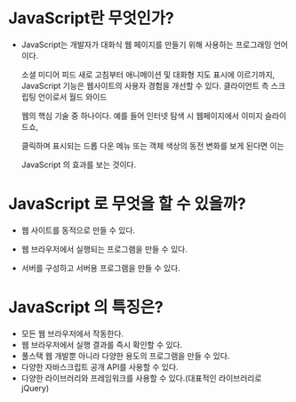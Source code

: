 # JavaScript란 무엇인가?

- JavaScript는 개발자가 대화식 웹 페이지를 만들기 위해 사용하는 프로그래밍 언어이다.

  소셜 미디어 피드 새로 고침부터 애니메이션 및 대화형 지도 표시에 이르기까지, JavaScript 기능은 웹사이트의 사용자 경험을 개선할 수 있다. 클라이언트 측 스크립팅 언이로서 월드 와이드 

  웹의 핵심 기술 중 하나이다. 예를 들어 인터넷 탐색 시 웹페이지에서 이미지 슬라이드쇼, 

  클릭하며 표시되는 드롭 다운 메뉴 또는 객체 색상의 동전 변화를 보게 된다면 이는

  JavaScript 의 효과를 보는 것이다.

# JavaScript 로 무엇을 할 수 있을까?

- 웹 사이트를 동적으로 만들 수 있다.

- 웹 브라우저에서 실행되는 프로그램을 만들 수 있다.

- 서버를 구성하고 서버용 프로그램을 만들 수 있다.

# JavaScript 의 특징은?

- 모든 웹 브라우저에서 작동한다.
- 웹 브라우저에서 실행 결과를 즉시 확인할 수 있다.
- 풀스택 웹 개발뿐 아니라 다양한 용도의 프로그램을 만들 수 있다.
- 다양한 자바스크립트 공개 API를 사용할 수 있다.
- 다양한 라이브러리와 프레임워크를 사용할 수 있다.(대표적인 라이브러리로 jQuery)

  

